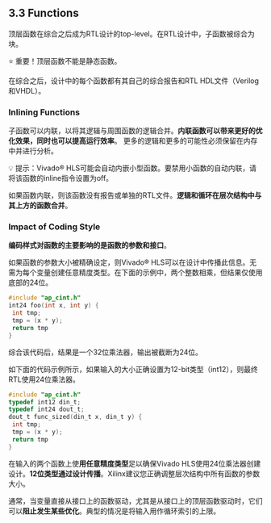 ## 3.3 Functions
顶层函数在综合之后成为RTL设计的top-level。在RTL设计中，子函数被综合为块。

:star: 重要！顶层函数不能是静态函数。

在综合之后，设计中的每个函数都有其自己的综合报告和RTL HDL文件（Verilog和VHDL）。

### Inlining Functions
子函数可以内联，以将其逻辑与周围函数的逻辑合并。**内联函数可以带来更好的优化效果，同时也可以提高运行效率**。
更多的逻辑和更多的可能性必须保留在内存中并进行分析。

:bulb: 提示：Vivado® HLS可能会自动内嵌小型函数。要禁用小函数的自动内联，请将该函数的inline指令设置为off。

如果函数内联，则该函数没有报告或单独的RTL文件。**逻辑和循环在层次结构中与其上方的函数合并**。

### Impact of Coding Style
**编码样式对函数的主要影响的是函数的参数和接口**。

如果函数的参数大小被精确设定，则Vivado® HLS可以在设计中传播此信息。无需为每个变量创建任意精度类型。在下面的示例中，两个整数相乘，但结果仅使用底部的24位。

```c++
#include "ap_cint.h"
int24 foo(int x, int y) {  
 int tmp;
 tmp = (x * y);
 return tmp
} 
```
综合该代码后，结果是一个32位乘法器，输出被截断为24位。

如下面的代码示例所示，如果输入的大小正确设置为12-bit类型（int12），则最终RTL使用24位乘法器。
```c
#include "ap_cint.h"
typedef int12 din_t;
typedef int24 dout_t;
dout_t func_sized(din_t x, din_t y) {  
 int tmp;
 tmp = (x * y);
 return tmp
}
```

在输入的两个函数上使**用任意精度类型**足以确保Vivado HLS使用24位乘法器创建设计。**12位类型通过设计传播**。Xilinx建议您正确调整层次结构中所有函数的参数大小。

通常，当变量直接从接口上的函数驱动，尤其是从接口上的顶层函数驱动时，它们可以**阻止发生某些优化**。典型的情况是将输入用作循环索引的上限。
